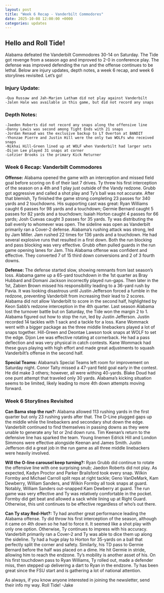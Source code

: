 ```yaml
---
layout: post
title: "Week 6 Recap - Vanderbilt Commodores"
date: 2025-10-08 12:00:00 +0000
categories: updates
---
```


## Hello and Roll Tide!

Alabama defeated the Vanderbilt Commodores 30-14 on Saturday. The Tide got revenge from a season ago and improved to 2-0 in conference play. The defense was improved defending the run and the offense continues to be lethal. Below are injury updates, depth notes, a week 6 recap, and week 6 storylines revisited. Let’s go!


### Injury Update:
    -Qua Russaw and Jah-Marien Latham did not play against Vanderbilt
    -Jalen Hale was available in this game, but did not record any snaps


### Depth Notes:
    -Jaeden Roberts did not record any snaps along the offensive line
    -Danny Lewis was second among Tight Ends with 21 snaps
    -Jordan Renaud was the exclusive backup to LT Overton at BANDIT
    -Yhonzae Pierre and Justin Hill were the only two WOLFs who received snaps
    -Nikhai Hill-Green lined up at WOLF when Vanderbilt had larger sets
    -Dijon Lee played 31 snaps at corner
    -Lotzier Brooks is the primary Kick Returner


### Week 6 Recap: Vanderbilt Commodores

**Offense:** Alabama opened the game with an interception and missed field goal before scoring on 6 of their last 7 drives. Ty threw his first interception of the season on a 4th and 1 play just outside of the Vandy redzone. Grubb got aggressive and called a shot play and Ty’s ball was not accurate. After that blemish, Ty finished the game strong completing 23 passes for 340 yards and 2 touchdowns. His supporting cast was great: Ryan Williams caught 6 passes for 98 yards and a touchdown; Germie Bernard caught 5 passes for 82 yards and a touchdown; Isaiah Horton caught 4 passes for 66 yards; Josh Cuevas caught 3 passes for 35 yards. Ty was distributing the ball evenly to whomever was open. The sideline was open as Vanderbilt primarily ran a Cover-2 defense. Alabama’s rushing attack was strong, led by Jam Miller. Jam rushed 22 times for 136 yards and a touchdown. He had several explosive runs that resulted in a first down. Both the run blocking and pass blocking was very effective. Grubb often pulled guards in the run game opening lanes for Jam. This Alabama offense was confident and effective. They converted 7 of 15 third down conversions and 2 of 3 fourth downs. 

**Defense:** The defense started slow, showing remnants from last season’s loss. Alabama game up a 65-yard touchdown in the 1st quarter as Bray Hubbard and Domani Jackson incorrectly played run-gaps. Then later in the 1st, Zabien Brown missed his responsibility leading to a 36-yard rush by Pavia. It was looking disastrous until Justin Jefferson forced a fumble in the redzone, preventing Vanderbilt from increasing their lead to 2 scores. Alabama did not allow Vanderbilt to score in the second half, highlighted by Keon Sabb’s redzone interception in the 4th quarter. Last season Alabama lost the turnover battle but on Saturday, the Tide won the margin 2 to 1. Alabama figured out how to stop the run, led by Justin Jefferson. Justin recorded 14 tackles with 1 sack and a tackle for a loss. Kane Wommack went with a bigger package as the three middle linebackers played a lot of snaps together. Hill-Green and Deontae Lawson took snaps at WOLF to set the edge. Dijon Lee was effective rotating at cornerback. He had a pass deflection and was very physical in catch contests. Kane Wommack had these guys playing with high effort and made great adjustments to squash Vanderbilt’s offense in the second half.

**Special Teams:** Alabama’s Special Teams left room for improvement on Saturday night. Conor Talty missed a 47-yard field goal early in the contest. He did make 3 others; however, all were withing 40-yards. Blake Doud had one punt attempt that traveled only 30 yards. Alabama’s kicking situation seems to be limited, likely leading to more 4th down attempts moving forward. 


### Week 6 Storylines Revisited

**Can Bama stop the run?:** Alabama allowed 113 rushing yards in the first quarter but only 23 rushing yards after that. The D-Line plugged gaps up the middle while the linebackers and secondary shut down the edge. Vanderbilt continued to find themselves in passing downs as they were unable to generate any 1st or 2nd down runs. Tim Keenan’s return to the defensive line has sparked the team. Young linemen Edrick Hill and London Simmons were effective alongside Keenan and James Smith. Justin Jefferson did a great job in the run game as all three middle linebackers were heavily involved. 

**Will the O-line carousel keep turning?:** Ryan Grubb did continue to rotate the offensive line with one surprising snub; Jaedon Roberts did not play. As expected, Kadyn Proctor and Parker Brailsford took every snap. Wilkin Formby and Michael Carroll split reps at right tackle; Geno VanDeMark, Kam Dewberry, William Sanders, and Wilkin Formby all took snaps at guard. Notably, William Sanders out-snapped Kam Dewberry at guard. The run game was very effective and Ty was relatively comfortable in the pocket. Formby did get beat and allowed a sack while lining up at Right Guard. Otherwise, this unit continues to be effective regardless of who’s out there.

**Can Ty stay Red-Hot?:** Ty had another great performance leading the Alabama offense. Ty did throw his first interception of the season, although it came on 4th down so he had to force it. It seemed like a shot play with only one option. Otherwise, Ty continues to impress with his accuracy. Vanderbilt primarily ran a Cover-2 and Ty was able to dice them up along the sideline. Ty had a huge play to Horton for 35-yards on a ball that perfectly split the corner and safety. Similarly, his TD pass to Germie Bernard before the half was placed on a dime. He hit Germie in stride, allowing him to reach the endzone. Ty’s mobility is another asset of his. On his first touchdown pass to Ryan Williams, Ty rolled out, made a defender miss, then stepped up delivering a dart to Ryan in the endzone. Ty has been great since the FSU start and is gathering a lot of national attention.


As always, if you know anyone interested in joining the newsletter, send their info my way. 
Roll Tide!
-Jake
